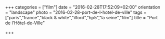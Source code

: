 +++
categories = ["film"]
date = "2016-02-28T17:52:09+02:00"
orientation = "landscape"
photo = "2016-02-28-port-de-l-hotel-de-ville"
tags = ["paris","france","black & white","ilford","hp5","la seine","film"]
title = "Port de l'Hôtel-de-Ville"

+++
